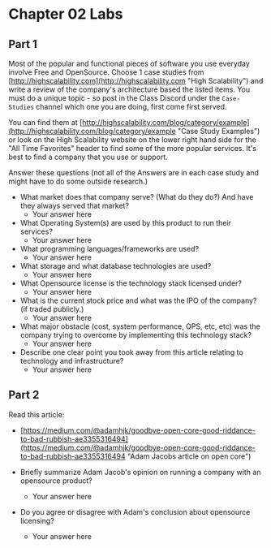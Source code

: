 # Chapter 02 Labs

## Part 1

Most of the popular and functional pieces of software you use everyday involve Free and OpenSource. Choose 1 case studies from [http://highscalability.com](http://highscalability.com "High Scalability") and write a review of the company's architecture based the listed items. You must do a unique topic - so post in the Class Discord under the `Case-Studies` channel which one you are doing, first come first served.

You can find them at [http://highscalability.com/blog/category/example](http://highscalability.com/blog/category/example "Case Study Examples")  or look on the High Scalability website on the lower right hand side for the "All Time Favorites" header to find some of the more popular services. It's best to find a company that you use or support.

Answer these questions (not all of the Answers are in each case study and might have to do some outside research.)

* What market does that company serve? (What do they do?) And have they always served that market?
  * Your answer here
* What Operating System(s) are used by this product to run their services?
  * Your answer here
* What programming languages/frameworks are used?
  * Your answer here
* What storage and what database technologies are used?
  * Your answer here
* What Opensource license is the technology stack licensed under?
  * Your answer here
* What is the current stock price and what was the IPO of the company? (if traded publicly.)
  * Your answer here
* What major obstacle (cost, system performance, QPS, etc, etc) was the company trying to overcome by implementing this technology stack?
  * Your answer here
* Describe one clear point you took away from this article relating to technology and infrastructure?
  * Your answer here

## Part 2

Read this article:

* [https://medium.com/@adamhjk/goodbye-open-core-good-riddance-to-bad-rubbish-ae3355316494](https://medium.com/@adamhjk/goodbye-open-core-good-riddance-to-bad-rubbish-ae3355316494 "Adam Jacobs article on open core")

* Briefly summarize Adam Jacob's opinion on running a company with an opensource product?
  * Your answer here
* Do you agree or disagree with Adam's conclusion about opensource licensing?
  * Your answer here